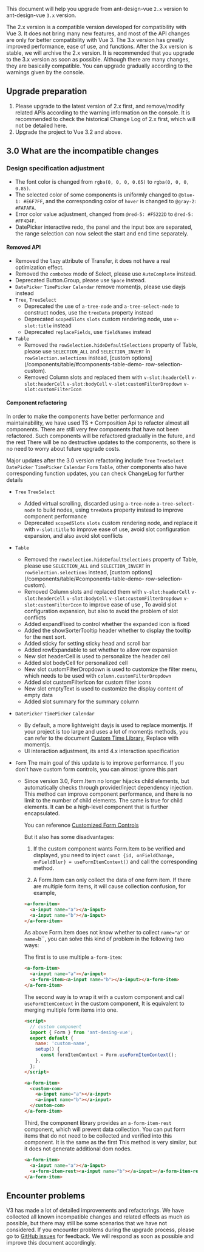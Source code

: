 This document will help you upgrade from ant-design-vue `2.x` version to ant-design-vue `3.x` version.

The 2.x version is a compatible version developed for compatibility with Vue 3. It does not bring many new features, and most of the API changes are only for better compatibility with Vue 3. The 3.x version has greatly improved performance, ease of use, and functions. After the 3.x version is stable, we will archive the 2.x version. It is recommended that you upgrade to the 3.x version as soon as possible. Although there are many changes, they are basically compatible. You can upgrade gradually according to the warnings given by the console.

## Upgrade preparation

1. Please upgrade to the latest version of 2.x first, and remove/modify related APIs according to the warning information on the console. It is recommended to check the historical Change Log of 2.x first, which will not be detailed here.
2. Upgrade the project to Vue 3.2 and above.

## 3.0 What are the incompatible changes

### Design specification adjustment

- The font color is changed from `rgba(0, 0, 0, 0.65)` to `rgba(0, 0, 0, 0.85)`.
- The selected color of some components is uniformly changed to `@blue-1: #E6F7FF`, and the corresponding color of `hover` is changed to `@gray-2: #FAFAFA`.
- Error color value adjustment, changed from `@red-5: #F5222D` to `@red-5: #FF4D4F`.
- DatePicker interactive redo, the panel and the input box are separated, the range selection can now select the start and end time separately.

#### Removed API

- Removed the `lazy` attribute of Transfer, it does not have a real optimization effect.
- Removed the `combobox` mode of Select, please use `AutoComplete` instead.
- Deprecated Button.Group, please use `Space` instead.
- `DatePicker` `TimePicker` `Calendar` remove momentjs, please use dayjs instead
- `Tree`, `TreeSelect`
  - Deprecated the use of `a-tree-node` and `a-tree-select-node` to construct nodes, use the `treeData` property instead
  - Deprecated `scopedSlots` `slots` custom rendering node, use `v-slot:title` instead
  - Deprecated `replaceFields`, use `fieldNames` instead
- `Table`
  - Removed the `rowSelection.hideDefaultSelections` property of Table, please use `SELECTION_ALL` and `SELECTION_INVERT` in `rowSelection.selections` instead, [custom options](/components/table/#components-table-demo- row-selection-custom).
  - Removed Column slots and replaced them with `v-slot:headerCell` `v-slot:headerCell` `v-slot:bodyCell` `v-slot:customFilterDropdown` `v-slot:customFilterIcon`

#### Component refactoring

In order to make the components have better performance and maintainability, we have used TS + Composition Api to refactor almost all components. There are still very few components that have not been refactored. Such components will be refactored gradually in the future, and the rest There will be no destructive updates to the components, so there is no need to worry about future upgrade costs.

Major updates after the 3.0 version refactoring include `Tree` `TreeSelect` `DatePicker` `TimePicker` `Calendar` `Form` `Table`, other components also have corresponding function updates, you can check ChangeLog for further details

- `Tree` `TreeSelect`

  - Added virtual scrolling, discarded using `a-tree-node` `a-tree-select-node` to build nodes, using `treeData` property instead to improve component performance
  - Deprecated `scopedSlots` `slots` custom rendering node, and replace it with `v-slot:title` to improve ease of use, avoid slot configuration expansion, and also avoid slot conflicts

- `Table`

  - Removed the `rowSelection.hideDefaultSelections` property of Table, please use `SELECTION_ALL` and `SELECTION_INVERT` in `rowSelection.selections` instead, [custom options](/components/table/#components-table-demo- row-selection-custom).
  - Removed Column slots and replaced them with `v-slot:headerCell` `v-slot:headerCell` `v-slot:bodyCell` `v-slot:customFilterDropdown` `v-slot:customFilterIcon` to improve ease of use , To avoid slot configuration expansion, but also to avoid the problem of slot conflicts
  - Added expandFixed to control whether the expanded icon is fixed
  - Added the showSorterTooltip header whether to display the tooltip for the next sort.
  - Added sticky for setting sticky head and scroll bar
  - Added rowExpandable to set whether to allow row expansion
  - New slot headerCell is used to personalize the header cell
  - Added slot bodyCell for personalized cell
  - New slot customFilterDropdown is used to customize the filter menu, which needs to be used with `column.customFilterDropdown`
  - Added slot customFilterIcon for custom filter icons
  - New slot emptyText is used to customize the display content of empty data
  - Added slot summary for the summary column

- `DatePicker` `TimePicker` `Calendar`

  - By default, a more lightweight dayjs is used to replace momentjs. If your project is too large and uses a lot of momentjs methods, you can refer to the document [Custom Time Library](/docs/vue/replace-date-cn), Replace with momentjs.
  - UI interaction adjustment, its antd 4.x interaction specification

- `Form` The main goal of this update is to improve performance. If you don't have custom form controls, you can almost ignore this part

  - Since version 3.0, Form.Item no longer hijacks child elements, but automatically checks through provider/inject dependency injection. This method can improve component performance, and there is no limit to the number of child elements. The same is true for child elements. It can be a high-level component that is further encapsulated.

    You can reference [Customized Form Controls](#components-form-demo-customized-form-controls)

    But it also has some disadvantages:

    1. If the custom component wants Form.Item to be verified and displayed, you need to inject `const {id, onFieldChange, onFieldBlur} = useFormItemContext()` and call the corresponding method.

    2. A Form.Item can only collect the data of one form item. If there are multiple form items, it will cause collection confusion, for example,

    ```html
    <a-form-item>
      <a-input name="a"></a-input>
      <a-input name="b"></a-input>
    </a-form-item>
    ```

    As above Form.Item does not know whether to collect `name="a"` or `name=`b``, you can solve this kind of problem in the following two ways:

    The first is to use multiple `a-form-item`:

    ```html
    <a-form-item>
      <a-input name="a"></a-input>
      <a-form-item><a-input name="b"></a-input></a-form-item>
    </a-form-item>
    ```

    The second way is to wrap it with a custom component and call `useFormItemContext` in the custom component, It is equivalent to merging multiple form items into one.

    ```html
    <script>
      // custom component
      import { Form } from 'ant-desing-vue';
      export default {
        name: 'custom-name',
        setup() {
          const formItemContext = Form.useFormItemContext();
        },
      };
    </script>
    ```

    ```html
    <a-form-item>
      <custom-com>
        <a-input name="a"></a-input>
        <a-input name="b"></a-input>
      </custom-com>
    </a-form-item>
    ```

    Third, the component library provides an `a-form-item-rest` component, which will prevent data collection. You can put form items that do not need to be collected and verified into this component. It is the same as the first This method is very similar, but it does not generate additional dom nodes.

    ```html
    <a-form-item>
      <a-input name="a"></a-input>
      <a-form-item-rest><a-input name="b"></a-input></a-form-item-rest>
    </a-form-item>
    ```

## Encounter problems

V3 has made a lot of detailed improvements and refactorings. We have collected all known incompatible changes and related effects as much as possible, but there may still be some scenarios that we have not considered. If you encounter problems during the upgrade process, please go to [GitHub issues](https://vuecomponent.github.io/issue-helper/) for feedback. We will respond as soon as possible and improve this document accordingly.
